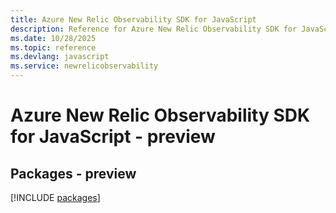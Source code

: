 ```yaml
---
title: Azure New Relic Observability SDK for JavaScript
description: Reference for Azure New Relic Observability SDK for JavaScript
ms.date: 10/28/2025
ms.topic: reference
ms.devlang: javascript
ms.service: newrelicobservability
---
```

# Azure New Relic Observability SDK for JavaScript - preview
## Packages - preview
[!INCLUDE [packages](new-relic-observability-index.md)]